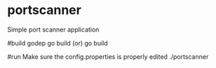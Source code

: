 # portscanner
Simple port scanner application

#build
godep go build
(or)
go build

#run
Make sure the config.properties is properly edited
./portscanner

